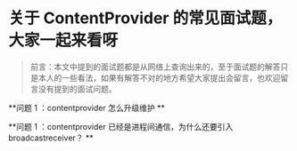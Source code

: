 # 关于 ContentProvider 的常见面试题，大家一起来看呀

> 前言：本文中提到的面试题都是从网络上查询出来的，至于面试题的解答只是本人的一些看法，如果有解答不对的地方希望大家提出会留言，也欢迎留言没有提到的面试问题。

**问题 1 ：contentprovider 怎么升级维护 **

**问题 1 ：contentprovider 已经是进程间通信，为什么还要引入 broadcastreceiver？ **

